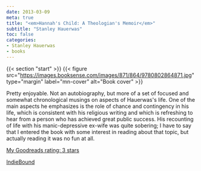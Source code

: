 ```yaml
---
date: 2013-03-09
meta: true
title: "<em>Hannah's Child: A Theologian's Memoir</em>"
subtitle: "Stanley Hauerwas"
toc: false
categories:
- Stanley Hauerwas
- books
---
```


{{< section "start" >}}
{{< figure src="https://images.booksense.com/images/871/864/9780802864871.jpg" type="margin" label="mn-cover" alt="Book cover" >}}

Pretty enjoyable. Not an autobiography, but more of a set of focused and somewhat chronological musings on aspects of Hauerwas's life. One of the main aspects he emphasizes is the role of chance and contingency in his life, which is consistent with his religious writing and which is refreshing to hear from a person who has achieved great public success. His recounting of life with his manic-depressive ex-wife was quite sobering; I have to say that I entered the book with some interest in reading about that topic, but actually reading it was no fun at all.

[My Goodreads rating: 3 stars](https://www.goodreads.com/review/show/548939817)  

[IndieBound](https://www.indiebound.org/book/9780802864871)
